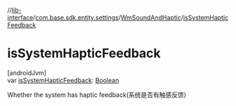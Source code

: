 //[lib-interface](../../../index.md)/[com.base.sdk.entity.settings](../index.md)/[WmSoundAndHaptic](index.md)/[isSystemHapticFeedback](is-system-haptic-feedback.md)

# isSystemHapticFeedback

[androidJvm]\
var [isSystemHapticFeedback](is-system-haptic-feedback.md): [Boolean](https://kotlinlang.org/api/latest/jvm/stdlib/kotlin/-boolean/index.html)

Whether the system has haptic feedback(系统是否有触感反馈)
